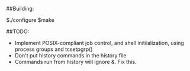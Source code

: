##Building:

$./configure
$make


##TODO:
* Implement POSIX-compliant job control, and shell initiialization, using process groups and tcsetpgrp()
* Don't put history commands in the history file
* Commands run from history will ignore &. Fix this.
